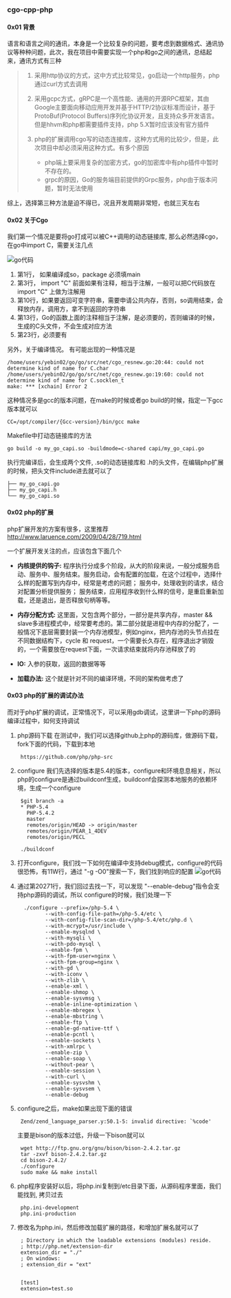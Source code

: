 ### cgo-cpp-php

#### 0x01 背景

语言和语言之间的通讯，本身是一个比较复杂的问题，要考虑到数据格式、通讯协议等种种问题，此次，我在项目中需要实现一个php和go之间的通讯，总结起来，通讯方式有三种
> 1. 采用http协议的方式，这中方式比较常见，go启动一个http服务，php通过curl方式去调用
>
> 2. 采用gcpc方式，gRPC是一个高性能、通用的开源RPC框架，其由Google主要面向移动应用开发并基于HTTP/2协议标准而设计，基于ProtoBuf(Protocol Buffers)序列化协议开发，且支持众多开发语言。但是hhvm和php都需要插件支持，php 5.X暂时应该没有官方插件
>
> 3. php的扩展调用cgo写的动态连接库，这种方式用的比较少，但是，此次项目中却必须采用这种方式。有多个原因	
>		- php端上要采用复杂的加密方式，go的加密库中有php插件中暂时不存在的。
>		- grpc的原因，Go的服务端目前提供的Grpc服务，php由于版本问题，暂时无法使用

综上，选择第三种方法是迫不得已，况且开发周期非常短，也就三天左右	

#### 0x02 关于Cgo

我们第一个情况是要将go打成可以被C++调用的动态链接库, 那么必然选择cgo，在go中import C，需要关注几点

![go代码](https://github.com/oldwind/cgo-cpp-php/blob/master/img/123.png)

1. 第1行， 如果编译成so，package 必须填main
2. 第3行， import "C" 前面如果有注释，相当于注解，一般可以把C代码放在 import "C" 上做为注解用
3. 第10行，如果要返回可变字符串，需要申请公共内存，否则，so调用结束，会释放内存，调用方，拿不到返回的字符串
4. 第13行，Go的函数上面的注释相当于注解，是必须要的，否则编译的时候，生成的C头文件，不会生成对应方法
5. 第23行，必须要有

另外，关于编译情况。 有可能出现的一种情况是

	/home/users/yebin02/go/go/src/net/cgo_resnew.go:20:44: could not determine kind of name for C.char
	/home/users/yebin02/go/go/src/net/cgo_resnew.go:19:60: could not determine kind of name for C.socklen_t
	make: *** [xchain] Error 2

这种情况多是gcc的版本问题，在make的时候或者go build的时候，指定一下gcc版本就可以

	CC=/opt/compiler/{Gcc-version}/bin/gcc make

Makefile中打动态链接库的方法
	
	go build -o my_go_capi.so -buildmode=c-shared capi/my_go_capi.go

执行完编译后，会生成两个文件, .so的动态链接库和 .h的头文件，在编辑php扩展的时候，把头文件include进去就可以了
	
	├── my_go_capi.go
	├── my_go_capi.h
	└── my_go_capi.so

#### 0x02 php的扩展

php扩展开发的方案有很多，这里推荐 http://www.laruence.com/2009/04/28/719.html

一个扩展开发关注的点，应该包含下面几个

- **内核提供的钩子:** 程序执行分成多个阶段，从大的阶段来说，一般分成服务启动、服务中、服务结束。服务启动，会有配置的加载，在这个过程中，选择什么样的配置写到内存中，经常是考虑的问题； 服务中，处理收到的请求，结合对配置分析提供服务； 服务结束，应用程序收到什么样的信号，是重启重新加载，还是退出，是否释放句柄等等。

- **内存分配方式:** 这里面，又包含两个部分，一部分是共享内存，master && slave多进程模式中，经常要考虑的。第二部分就是进程中内存的分配了，一般情况下底层需要封装一个内存池模型，例如nginx，把内存池的头节点挂在不同数据结构下，cycle 和 request，一个需要长久存在，程序退出才销毁的，一个需要放在request下面，一次请求结束就将内存池释放了的

- **IO:** 入参的获取，返回的数据等等

- **加载办法:** 这个就是针对不同的编译环境，不同的架构做考虑了


#### 0x03 php的扩展的调试办法

而对于php扩展的调试，正常情况下，可以采用gdb调试，这里讲一下php的源码编译过程中，如何支持调试

1. php源码下载
在测试中，我们可以选择github上php的源码库，做源码下载，fork下面的代码，下载到本地
		
		https://github.com/php/php-src
	
2. configure
我们先选择的版本是5.4的版本，configure和环境息息相关，所以php的configure是通过buildconf生成，buildconf会探测本地服务的依赖环境，生成一个configure

		$git branch -a
		* PHP-5.4
		  PHP-5.4.2
		  master
		  remotes/origin/HEAD -> origin/master
		  remotes/origin/PEAR_1_4DEV
		  remotes/origin/PECL

		./buildconf

3. 打开configure，我们找一下如何在编译中支持debug模式，configure的代码很恐怖，有11W行，通过 "-g -O0"搜索一下，我们找到响应的配置
![go代码](https://github.com/oldwind/cgo-cpp-php/blob/master/img/configure.png)

4. 通过第20271行，我们回过去找一下，可以发现 "--enable-debug"指令会支持php源码的调试，所以 configure的时候，我们处理一下

		 ./configure --prefix=/php-5.4 \
				--with-config-file-path=/php-5.4/etc \
				--with-config-file-scan-dir=/php-5.4/etc/php.d \
				--with-mcrypt=/usr/include \
				--enable-mysqlnd \
				--with-mysqli \
				--with-pdo-mysql \
				--enable-fpm \
				--with-fpm-user=nginx \
				--with-fpm-group=nginx \
				--with-gd \
				--with-iconv \
				--with-zlib \
				--enable-xml \
				--enable-shmop \
				--enable-sysvmsg \
				--enable-inline-optimization \
				--enable-mbregex \
				--enable-mbstring \
				--enable-ftp \
				--enable-gd-native-ttf \
				--enable-pcntl \
				--enable-sockets \
				--with-xmlrpc \
				--enable-zip \
				--enable-soap \
				--without-pear \
				--enable-session \
				--with-curl \
				--enable-sysvshm \
				--enable-sysvsem \
				--enable-debug

		
		
5. configure之后，make如果出现下面的错误
			
		Zend/zend_language_parser.y:50.1-5: invalid directive: `%code'
		
	主要是bison的版本过低，升级一下bison就可以
			
		wget http://ftp.gnu.org/gnu/bison/bison-2.4.2.tar.gz
		tar -zxvf bison-2.4.2.tar.gz
		cd bison-2.4.2/
		./configure
		sudo make && make install


6. php程序安装好以后，将php.ini复制到/etc目录下面，从源码程序里面，我们能找到, 拷贝过去 
		
		php.ini-development
		php.ini-production


7. 修改名为php.ini，然后修改加载扩展的路径，和增加扩展名就可以了
		
		; Directory in which the loadable extensions (modules) reside.
		; http://php.net/extension-dir
		extension_dir = "./"
		; On windows:
		; extension_dir = "ext"
		
		
		[test]
		extension=test.so



